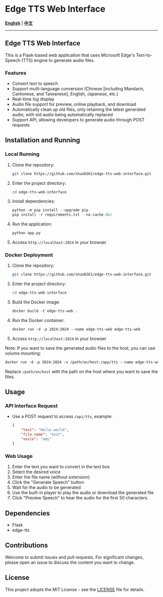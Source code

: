 # Edge TTS Web Interface

**[English](README.en.md)**  |  **[中文](README.md)** 

---

## Edge TTS Web Interface

This is a Flask-based web application that uses Microsoft Edge's Text-to-Speech (TTS) engine to generate audio files.

### Features

- Convert text to speech
- Support multi-language conversion (Chinese [including Mandarin, Cantonese, and Taiwanese], English, Japanese, etc.)
- Real-time log display
- Audio file support for preview, online playback, and download
- Automatically clean up old files, only retaining the latest generated audio, with old audio being automatically replaced
- Support API, allowing developers to generate audio through POST requests

## Installation and Running

### Local Running

1. Clone the repository:
   ```sh
   git clone https://github.com/shuo0261/edge-tts-web-interface.git
   ```

2. Enter the project directory:
   ```sh
   cd edge-tts-web-interface
   ```

3. Install dependencies:
   ```python
   python -m pip install --upgrade pip
   pip install -r requirements.txt --no-cache-dir
   ```

4. Run the application:
   ```python
   python app.py
   ```

5. Access `http://localhost:2024` in your browser

### Docker Deployment

1. Clone the repository:
   ```sh
   git clone https://github.com/shuo0261/edge-tts-web-interface.git
   ```

2. Enter the project directory:
   ```sh
   cd edge-tts-web-interface
   ```

3. Build the Docker image:
   ```dockerfile
   docker build -t edge-tts-web .
   ```

4. Run the Docker container:
   ```dockerfile
   docker run -d -p 2024:2024 --name edge-tts-web edge-tts-web
   ```

5. Access `http://localhost:2024` in your browser

Note: If you want to save the generated audio files to the host, you can use volume mounting:
```dockerfile
docker run -d -p 2024:2024 -v /path/on/host:/app/tts --name edge-tts-web edge-tts-web
```
Replace `/path/on/host` with the path on the host where you want to save the files.

## Usage

### API Interface Request

- Use a POST request to access `/api/tts`, example:
  ```json
  {
      "text": "Hello world",
      "file_name": "test",
      "voice": "amy"
  }
  ```

### Web Usage

1. Enter the text you want to convert in the text box
2. Select the desired voice
3. Enter the file name (without extension)
4. Click the "Generate Speech" button
5. Wait for the audio to be generated
6. Use the built-in player to play the audio or download the generated file
7. Click "Preview Speech" to hear the audio for the first 50 characters.

## Dependencies

- Flask
- edge-tts

## Contributions

Welcome to submit issues and pull requests. For significant changes, please open an issue to discuss the content you want to change.

## License

This project adopts the MIT License - see the [LICENSE](LICENSE) file for details.
